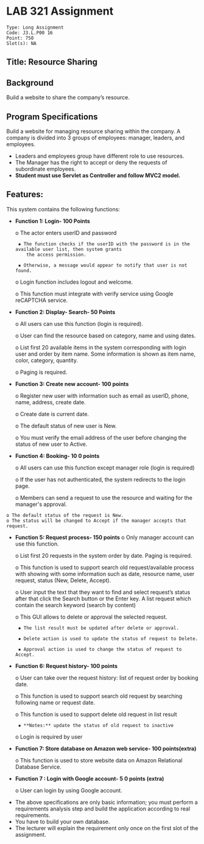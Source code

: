 # LAB 321 Assignment

```
Type: Long Assignment
Code: J3.L.P00 16
Point: 750
Slot(s): NA
```
## Title: Resource Sharing

## Background

Build a website to share the company’s resource.

## Program Specifications

Build a website for managing resource sharing within the company. A company is divided into 3 groups of employees:
manager, leaders, and employees.

- Leaders and employees group have different role to use resources.
- The Manager has the right to accept or deny the requests of subordinate employees.
- **Student must use Servlet as Controller and follow MVC2 model.**

## Features:

This system contains the following functions:

- **Function 1: Login- 100 Points**

    o The actor enters userID and password

       ▪ The function checks if the userID with the password is in the available user list, then system grants
          the access permission.

       ▪ Otherwise, a message would appear to notify that user is not found.

    o Login function includes logout and welcome.

    o This function must integrate with verify service using Google reCAPTCHA service.
- **Function 2: Display- Search- 50 Points**

    o All users can use this function (login is required).

    o User can find the resource based on category, name and using dates.

    o List first 20 available items in the system corresponding with login user and order by item name. Some
       information is shown as item name, color, category, quantity.

    o Paging is required.
- **Function 3: Create new account- 100 points**

    o Register new user with information such as email as userID, phone, name, address, create date.

    o Create date is current date.

    o The default status of new user is New.

    o You must verify the email address of the user before changing the status of new user to Active.
- **Function 4: Booking- 10 0 points**

    o All users can use this function except manager role (login is required)

    o If the user has not authenticated, the system redirects to the login page.

    o Members can send a request to use the resource and waiting for the manager's approval.


```
o The default status of the request is New.
o The status will be changed to Accept if the manager accepts that request.
```
- **Function 5: Request process- 150 points**
    o Only manager account can use this function.

    o List first 20 requests in the system order by date. Paging is required.

    o This function is used to support search old request/available process with showing with some information
       such as date, resource name, user request, status (New, Delete, Accept).

    o User input the text that they want to find and select request’s status after that click the Search button or
       the Enter key. A list request which contain the search keyword (search by content)

    o This GUI allows to delete or approval the selected request.

       ▪ The list result must be updated after delete or approval.

       ▪ Delete action is used to update the status of request to Delete.

       ▪ Approval action is used to change the status of request to Accept.
- **Function 6: Request history- 100 points**

    o User can take over the request history: list of request order by booking date.

    o This function is used to support search old request by searching following name or request date.

    o This function is used to support delete old request in list result

       ▪ **Notes:** update the status of old request to inactive

    o Login is required by user
- **Function 7: Store database on Amazon web service- 100 points(extra)**

    o This function is used to store website data on Amazon Relational Database Service.
- **Function 7 : Login with Google account- 5 0 points (extra)**

    o User can login by using Google account.

* The above specifications are only basic information; you must perform a requirements analysis step and build the
application according to real requirements.
* You have to build your own database.
* The lecturer will explain the requirement only once on the first slot of the assignment.


